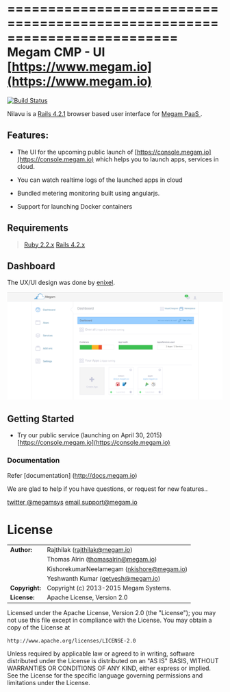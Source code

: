 =========================================================================
Megam CMP - UI [https://www.megam.io](https://www.megam.io)
=========================================================================

[![Build Status](https://travis-ci.org/indykish/nilavu.png?branch=0.8)](https://travis-ci.org/megamsys/nilavu)

Nilavu is a [Rails 4.2.1](http://guides.rubyonrails.org/) browser based user interface for [Megam PaaS ](http://www.gomegam.com/docs).

## Features:

* The UI for the upcoming public launch of [https://console.megam.io](https://console.megam.io) which helps you to launch apps, services in cloud.

* You can watch realtime logs of the launched apps in cloud

* Bundled metering monitoring built using angularjs.

* Support for launching Docker containers


## Requirements

> [Ruby 2.2.x](http://ruby-lang.org)
> [Rails 4.2.x](http://guides.rubyonrails.org/4_1_release_notes.html)


## Dashboard

The UX/UI design was done by [enixel](http://enixel.com).

![Our Awesome Dashboard](https://github.com/megamsys/nilavu/blob/0.5/public/nilavu_dash.png)



## Getting Started

* Try our public service (launching on April 30, 2015)  [https://console.megam.io](https://console.megam.io)


### Documentation

Refer [documentation] (http://docs.megam.io)



We are glad to help if you have questions, or request for new features..

[twitter @megamsys](http://twitter.com/megamsys) [email support@megam.io](<support@megam.io>)



	
# License

|                      |                                          |
|:---------------------|:-----------------------------------------|
| **Author:**          | Rajthilak (<rajthilak@megam.io>)
|                      | Thomas Alrin (<thomasalrin@megam.io>)
|	    	       	       | KishorekumarNeelamegam (<nkishore@megam.io>)
|		          	       | Yeshwanth Kumar (<getyesh@megam.io>)
| **Copyright:**       | Copyright (c) 2013-2015 Megam Systems.
| **License:**         | Apache License, Version 2.0

Licensed under the Apache License, Version 2.0 (the "License");
you may not use this file except in compliance with the License.
You may obtain a copy of the License at

    http://www.apache.org/licenses/LICENSE-2.0

Unless required by applicable law or agreed to in writing, software
distributed under the License is distributed on an "AS IS" BASIS,
WITHOUT WARRANTIES OR CONDITIONS OF ANY KIND, either express or implied.
See the License for the specific language governing permissions and
limitations under the License.
 